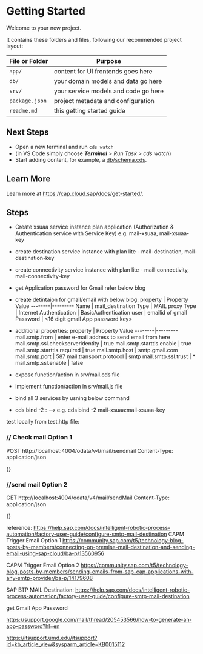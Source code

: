 # Getting Started

Welcome to your new project.

It contains these folders and files, following our recommended project layout:

File or Folder | Purpose
---------|----------
`app/` | content for UI frontends goes here
`db/` | your domain models and data go here
`srv/` | your service models and code go here
`package.json` | project metadata and configuration
`readme.md` | this getting started guide


## Next Steps

- Open a new terminal and run `cds watch`
- (in VS Code simply choose _**Terminal** > Run Task > cds watch_)
- Start adding content, for example, a [db/schema.cds](db/schema.cds).


## Learn More

Learn more at https://cap.cloud.sap/docs/get-started/.

## Steps
- Create xsuaa service instance plan application (Authorization & Authentication service with Service Key) e.g. 
    mail-xsuaa, mail-xsuaa-key
- create destination service instance with plan lite - mail-destination, mail-destination-key
- create connectivity service instance with plan lite - mail-connectivity, mail-connectivity-key
- get Application password for Gmail refer below blog
- create detintaion for gmail/email with below blog:
    property | Property Value
    --------|---------
    Name | mail_destination
    Type | MAIL
    proxy Type | Internet
    Authentication | BasicAuthentication
    user | emailid of gmail
    Password | <16 digit gmail App password key>

- additional properties:
    property | Property Value
    --------|---------
    mail.smtp.from | enter e-mail address to send email from here
    mail.smtp.ssl.checkserveridentity | true
    mail.smtp.starttls.enable | true
    mail.smtp.starttls.required | true
    mail.smtp.host | smtp.gmail.com
    mail.smtp.port | 587
    mail.transport.protocol | smtp
    mail.smtp.ssl.trust | *
    mail.smtp.ssl.enable | false

- expose function/action in srv/mail.cds file
- implement function/action in srv/mail.js file
- bind all 3 services by usning below command
- cds bind -2 <serviceName>:<serviceName-key>
--> e.g. cds bind -2  mail-xsuaa:mail-xsuaa-key

test locally from test.http file:
### // Check mail Option 1
POST http://localhost:4004/odata/v4/mail/sendmail
Content-Type: application/json

{}

### //send mail Option 2
GET http://localhost:4004/odata/v4/mail/sendMail 
Content-Type: application/json

{}

reference: 
https://help.sap.com/docs/intelligent-robotic-process-automation/factory-user-guide/configure-smtp-mail-destination
CAPM Trigger Email Option 1
https://community.sap.com/t5/technology-blog-posts-by-members/connecting-on-premise-mail-destination-and-sending-email-using-sap-cloud/ba-p/13560956

CAPM Trigger Email Option 2
https://community.sap.com/t5/technology-blog-posts-by-members/sending-emails-from-sap-cap-applications-with-any-smtp-provider/ba-p/14179608

SAP BTP MAIL Destination:
https://help.sap.com/docs/intelligent-robotic-process-automation/factory-user-guide/configure-smtp-mail-destination

get Gmail App Password

https://support.google.com/mail/thread/205453566/how-to-generate-an-app-password?hl=en

https://itsupport.umd.edu/itsupport?id=kb_article_view&sysparm_article=KB0015112